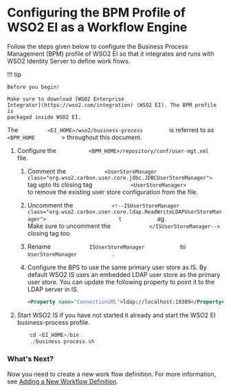 # Configuring the BPM Profile of WSO2 EI as a Workflow Engine

Follow the steps given below to configure the Business Process
Management (BPM) profile of WSO2 EI so that it integrates and runs with
WSO2 Identity Server to define work flows.

!!! tip
    
    Before you begin!
    
    Make sure to download [WSO2 Enterprise
    Integrator](https://wso2.com/integration) (WSO2 EI). The BPM profile is
    packaged inside WSO2 EI.
    

The `          <EI_HOME>/wso2/business-process         ` is referred to
as `          <BPM_HOME         ` \> throughout this document.

1.  Configure the
    `           <BPM_HOME>/repository/conf/user-mgt.xml          ` file.

    1.  Comment the
        `             <UserStoreManager class="org.wso2.carbon.user.core.jdbc.JDBCUserStoreManager">            `
        tag upto its closing tag
        `             <UserStoreManager>            ` to remove the
        existing user store configuration from the file.

    2.  Uncomment the
        `             <!--ISUserStoreManager class="org.wso2.carbon.user.core.ldap.ReadWriteLDAPUserStoreManager">            `
        `             t            ` ag.  
        Make sure to uncomment the
        `             </ISUserStoreManager-->            ` closing tag
        too.

    3.  Rename `             ISUserStoreManager            ` to
        `             UserStoreManager            ` .

    4.  Configure the BPS to use the same primary user store as IS. By
        default WSO2 IS uses an embedded LDAP user store as the primary
        user store. You can update the following property to point it to
        the LDAP server in IS.

        ``` xml
        <Property name="ConnectionURL">ldap://localhost:10389</Property>
        ```

2.  Start WSO2 IS if you have not started it already and start the WSO2
    EI business-process profile.

    ``` java
        cd <EI_HOME>/bin
        ./business-process.sh
    ```

### What's Next?

Now you need to create a new work flow definition. For more information,
see [Adding a New Workflow
Definition](../../using-wso2-identity-server/adding-a-new-workflow-definition).
